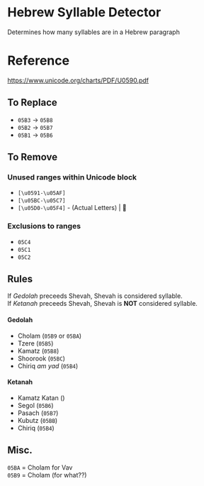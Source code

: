 # Hebrew Syllable Detector

Determines how many syllables are in a Hebrew paragraph

# Reference

<https://www.unicode.org/charts/PDF/U0590.pdf>

## To Replace

-   `05B3` -> `05B8`
-   `05B2` -> `05B7`
-   `05B1` -> `05B6`

## To Remove

### Unused ranges within Unicode block

-   `[\u0591-\u05AF]`
-   `[\u05BC-\u05C7]`
-   `[\u05D0-\u05F4]` - (Actual Letters) | 🤔

### Exclusions to ranges

-   `05C4`
-   `05C1`
-   `05C2`

## Rules

If _Gedolah_ preceeds Shevah, Shevah is considered syllable.  
If _Ketanah_ preceeds Shevah, Shevah is **NOT** considered syllable.

#### Gedolah

-   Cholam (`05B9` or `05BA`)
-   Tzere (`05B5`)
-   Kamatz (`05B8`)
-   Shoorook (`05BC`)
-   Chiriq _am yad_ (`05B4`)

#### Ketanah

-   Kamatz Katan ()
-   Segol (`05B6`)
-   Pasach (`05B7`)
-   Kubutz (`05BB`)
-   Chiriq (`05B4`)

## Misc.

`05BA` = Cholam for Vav  
`05B9` = Cholam (for what??)
